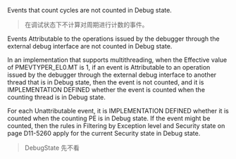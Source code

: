 Events that count cycles are not counted in Debug state.
> 在调试状态下不计算对周期进行计数的事件。

Events Attributable to the operations issued by the debugger through the
external debug interface are not counted in Debug state.

In an implementation that supports multithreading, when the Effective value of
PMEVTYPER<n>_EL0.MT is 1, if an event is Attributable to an operation issued by
the debugger through the external debug interface to another thread that is in
Debug state, then the event is not counted, and it is IMPLEMENTATION DEFINED
whether the event is counted when the counting thread is in Debug state.

For each Unattributable event, it is IMPLEMENTATION DEFINED whether it is
counted when the counting PE is in Debug state. If the event might be counted,
then the rules in Filtering by Exception level and Security state on page
D11-5260 apply for the current Security state in Debug state.

> DebugState 先不看
